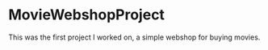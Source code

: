 # MovieWebshopProject

This was the first project I worked on, 
a simple webshop for buying movies.
